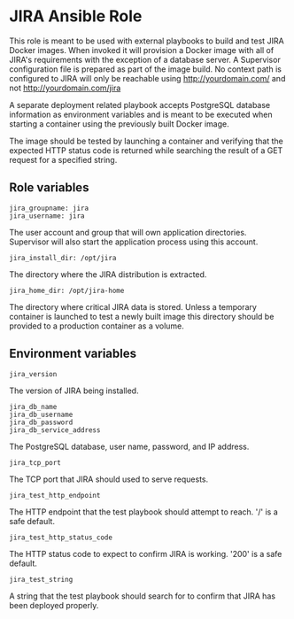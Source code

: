 # JIRA Ansible Role

This role is meant to be used with external playbooks to build and test JIRA Docker images. When invoked it will provision a Docker image with all of JIRA's requirements with the exception of a database server. A Supervisor configuration file is prepared as part of the image build. No context path is configured to JIRA will only be reachable using http://yourdomain.com/ and not http://yourdomain.com/jira 

A separate deployment related playbook accepts PostgreSQL database information as environment variables and is meant to be executed when starting a container using the previously built Docker image.

The image should be tested by launching a container and verifying that the expected HTTP status code is returned while searching the result of a GET request for a specified string.


## Role variables

    jira_groupname: jira
    jira_username: jira

The user account and group that will own application directories. Supervisor will also start the application process using this account.

    jira_install_dir: /opt/jira

The directory where the JIRA distribution is extracted.

    jira_home_dir: /opt/jira-home

The directory where critical JIRA data is stored. Unless a temporary container is launched to test a newly built image this directory should be provided to a production container as a volume.


## Environment variables

    jira_version

The version of JIRA being installed.

    jira_db_name
    jira_db_username
    jira_db_password
    jira_db_service_address

The PostgreSQL database, user name, password, and IP address.

    jira_tcp_port

The TCP port that JIRA should used to serve requests.

    jira_test_http_endpoint

The HTTP endpoint that the test playbook should attempt to reach. '/' is a safe default.

    jira_test_http_status_code

The HTTP status code to expect to confirm JIRA is working. '200' is a safe default.

    jira_test_string

A string that the test playbook should search for to confirm that JIRA has been deployed properly. 
